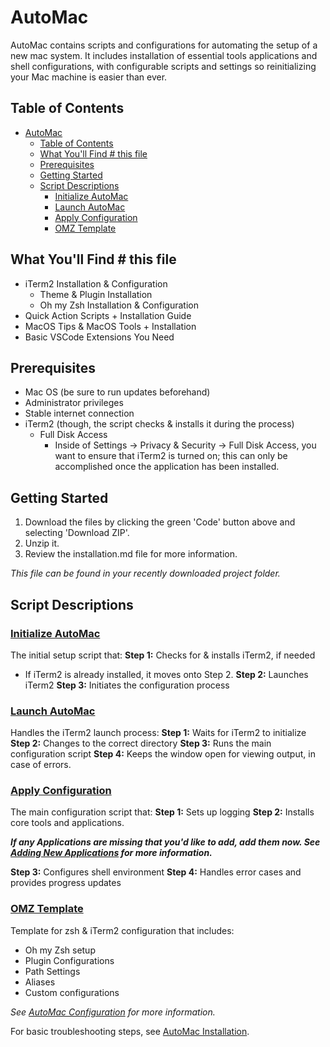 # AutoMac

AutoMac contains scripts and configurations for automating the setup of a new mac system. It includes installation of essential tools applications and shell configurations, with configurable scripts and settings so reinitializing your Mac machine is easier than ever.

## Table of Contents
- [AutoMac](#automac)
  - [Table of Contents](#table-of-contents)
  - [What You'll Find                           # this file](#what-youll-find----------------------------this-file)
  - [Prerequisites](#prerequisites)
  - [Getting Started](#getting-started)
  - [Script Descriptions](#script-descriptions)
    - [Initialize AutoMac](#initialize-automac)
    - [Launch AutoMac](#launch-automac)
    - [Apply Configuration](#apply-configuration)
    - [OMZ Template](#omz-template)

## What You'll Find                           # this file

- iTerm2 Installation & Configuration
  - Theme & Plugin Installation
  - Oh my Zsh Installation & Configuration
- Quick Action Scripts + Installation Guide
- MacOS Tips & MacOS Tools + Installation
- Basic VSCode Extensions You Need

## Prerequisites

- Mac OS (be sure to run updates beforehand)
- Administrator privileges
- Stable internet connection
- iTerm2 (though, the script checks & installs it during the process)
  - Full Disk Access
    - Inside of Settings → Privacy & Security → Full Disk Access, you want to ensure that iTerm2 is turned on; this can only be accomplished once the application has been installed.

## Getting Started

1. Download the files by clicking the green 'Code' button above and selecting 'Download ZIP'.
2. Unzip it.
3. Review the installation.md file for more information. 

*This file can be found in your recently downloaded project folder.*

## Script Descriptions

### [Initialize AutoMac](configuration/init-mac.sh)

The initial setup script that:
**Step 1:** Checks for & installs iTerm2, if needed
   - If iTerm2 is already installed, it moves onto Step 2.
**Step 2:** Launches iTerm2
**Step 3:** Initiates the configuration process

### [Launch AutoMac](configuration/launch-config.sh)

Handles the iTerm2 launch process:
**Step 1:** Waits for iTerm2 to initialize
**Step 2:** Changes to the correct directory
**Step 3:** Runs the main configuration script
**Step 4:** Keeps the window open for viewing output, in case of errors.

### [Apply Configuration](configuration/mac-config.sh)

The main configuration script that:
**Step 1:** Sets up logging
**Step 2:** Installs core tools and applications.

   ***If any Applications are missing that you'd like to add, add them now. See [Adding New Applications](configuration.md#adding-new-applications) for more information.***

**Step 3:** Configures shell environment
**Step 4:** Handles error cases and provides progress updates

### [OMZ Template](configuration/iterm2-ref/zshrc-template.sh)

Template for zsh & iTerm2 configuration that includes:
- Oh my Zsh setup
- Plugin Configurations
- Path Settings
- Aliases
- Custom configurations

*See [AutoMac Configuration](configuration.md) for more information.*

For basic troubleshooting steps, see [AutoMac Installation](installation.md).